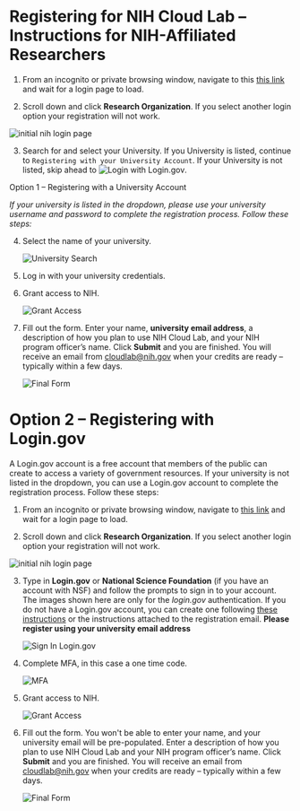 # Registering for NIH Cloud Lab – Instructions for NIH-Affiliated Researchers

1. From an incognito or private browsing window, navigate to this [this link](https://nih-cloudlab.firebaseapp.com) and wait for a login page to load.

2. Scroll down and click **Research Organization**. If you select another login option your registration will not work.

  ![initial nih login page](/docs/images/1_NIH_login.png)

3. Search for and select your University. If you University is listed, continue to `Registering with your University Account`. If your University is not listed, skip ahead to ![Login with Login.gov](#Option-2–Registering-with-Login.gov).
   
Option 1 – Registering with a University Account

_If your university is listed in the dropdown, please use your university username and password to complete the registration process. Follow these steps:_

4. Select the name of your university.

   ![University Search](/docs/images/2_input_university.png)

5. Log in with your university credentials.

6. Grant access to NIH. 

   ![Grant Access](/docs/images/3_grant_access.png)

7. Fill out the form. Enter your name, **university email address**, a description of how you plan to use NIH Cloud Lab, and your NIH program officer’s name. Click **Submit** and you are finished. You will receive an email from cloudlab@nih.gov when your credits are ready – typically within a few days.

   ![Final Form](/docs/images/4_final_formv2.png)
   
# Option 2 – Registering with Login.gov
A Login.gov account is a free account that members of the public can create to access a variety of government resources. If your university is not listed in the dropdown, you can use a Login.gov account to complete the registration process. Follow these steps:

1. From an incognito or private browsing window, navigate to [this link](https://nih-cloudlab.firebaseapp.com) and wait for a login page to load.

2. Scroll down and click **Research Organization**. If you select another login option your registration will not work.

  ![initial nih login page](/docs/images/1_NIH_login.png)

3. Type in **Login.gov** or **National Science Foundation** (if you have an account with NSF) and follow the prompts to sign in to your account. The images shown here are only for the *login.gov* authentication. If you do not have a Login.gov account, you can create one following [these instructions](https://login.gov/help/get-started/create-your-account/) or the instructions attached to the registration email. **Please register using your university email address**

   ![Sign In Login.gov](/docs/images/6_signin_logingov.png)

4. Complete MFA, in this case a one time code.

   ![MFA](/docs/images/7_mfa.png)

6. Grant access to NIH.

   ![Grant Access](/docs/images/3_grant_access.png)

7. Fill out the form. You won't be able to enter your name, and your university email will be pre-populated. Enter a description of how you plan to use NIH Cloud Lab and your NIH program officer’s name. Click **Submit** and you are finished. You will receive an email from cloudlab@nih.gov when your credits are ready – typically within a few days.

   ![Final Form](/docs/images/4_final_formv2.png)
